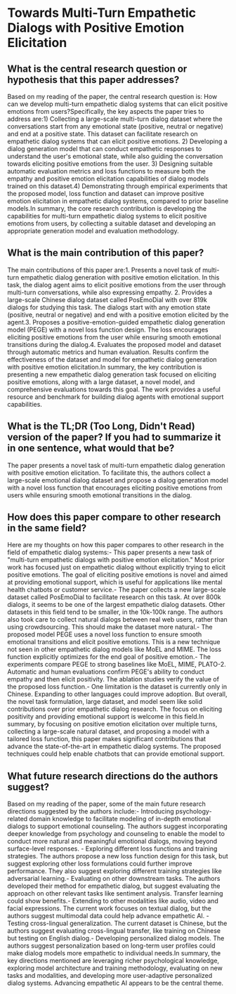 # Towards Multi-Turn Empathetic Dialogs with Positive Emotion Elicitation

## What is the central research question or hypothesis that this paper addresses?

Based on my reading of the paper, the central research question is: How can we develop multi-turn empathetic dialog systems that can elicit positive emotions from users?Specifically, the key aspects the paper tries to address are:1) Collecting a large-scale multi-turn dialog dataset where the conversations start from any emotional state (positive, neutral or negative) and end at a positive state. This dataset can facilitate research on empathetic dialog systems that can elicit positive emotions. 2) Developing a dialog generation model that can conduct empathetic responses to understand the user's emotional state, while also guiding the conversation towards eliciting positive emotions from the user. 3) Designing suitable automatic evaluation metrics and loss functions to measure both the empathy and positive emotion elicitation capabilities of dialog models trained on this dataset.4) Demonstrating through empirical experiments that the proposed model, loss function and dataset can improve positive emotion elicitation in empathetic dialog systems, compared to prior baseline models.In summary, the core research contribution is developing the capabilities for multi-turn empathetic dialog systems to elicit positive emotions from users, by collecting a suitable dataset and developing an appropriate generation model and evaluation methodology.


## What is the main contribution of this paper?

The main contributions of this paper are:1. Presents a novel task of multi-turn empathetic dialog generation with positive emotion elicitation. In this task, the dialog agent aims to elicit positive emotions from the user through multi-turn conversations, while also expressing empathy. 2. Provides a large-scale Chinese dialog dataset called PosEmoDial with over 819k dialogs for studying this task. The dialogs start with any emotion state (positive, neutral or negative) and end with a positive emotion elicited by the agent.3. Proposes a positive-emotion-guided empathetic dialog generation model (PEGE) with a novel loss function design. The loss encourages eliciting positive emotions from the user while ensuring smooth emotional transitions during the dialog.4. Evaluates the proposed model and dataset through automatic metrics and human evaluation. Results confirm the effectiveness of the dataset and model for empathetic dialog generation with positive emotion elicitation.In summary, the key contribution is presenting a new empathetic dialog generation task focused on eliciting positive emotions, along with a large dataset, a novel model, and comprehensive evaluations towards this goal. The work provides a useful resource and benchmark for building dialog agents with emotional support capabilities.


## What is the TL;DR (Too Long, Didn't Read) version of the paper? If you had to summarize it in one sentence, what would that be?

The paper presents a novel task of multi-turn empathetic dialog generation with positive emotion elicitation. To facilitate this, the authors collect a large-scale emotional dialog dataset and propose a dialog generation model with a novel loss function that encourages eliciting positive emotions from users while ensuring smooth emotional transitions in the dialog.


## How does this paper compare to other research in the same field?

Here are my thoughts on how this paper compares to other research in the field of empathetic dialog systems:- This paper presents a new task of "multi-turn empathetic dialogs with positive emotion elicitation." Most prior work has focused just on empathetic dialog without explicitly trying to elicit positive emotions. The goal of eliciting positive emotions is novel and aimed at providing emotional support, which is useful for applications like mental health chatbots or customer service.- The paper collects a new large-scale dataset called PosEmoDial to facilitate research on this task. At over 800k dialogs, it seems to be one of the largest empathetic dialog datasets. Other datasets in this field tend to be smaller, in the 10k-100k range. The authors also took care to collect natural dialogs between real web users, rather than using crowdsourcing. This should make the dataset more natural.- The proposed model PEGE uses a novel loss function to ensure smooth emotional transitions and elicit positive emotions. This is a new technique not seen in other empathetic dialog models like MoEL and MIME. The loss function explicitly optimizes for the end goal of positive emotion.- The experiments compare PEGE to strong baselines like MoEL, MIME, PLATO-2. Automatic and human evaluations confirm PEGE's ability to conduct empathy and then elicit positivity. The ablation studies verify the value of the proposed loss function.- One limitation is the dataset is currently only in Chinese. Expanding to other languages could improve adoption. But overall, the novel task formulation, large dataset, and model seem like solid contributions over prior empathetic dialog research. The focus on eliciting positivity and providing emotional support is welcome in this field.In summary, by focusing on positive emotion elicitation over multiple turns, collecting a large-scale natural dataset, and proposing a model with a tailored loss function, this paper makes significant contributions that advance the state-of-the-art in empathetic dialog systems. The proposed techniques could help enable chatbots that can provide emotional support.


## What future research directions do the authors suggest?

Based on my reading of the paper, some of the main future research directions suggested by the authors include:- Introducing psychology-related domain knowledge to facilitate modeling of in-depth emotional dialogs to support emotional counseling. The authors suggest incorporating deeper knowledge from psychology and counseling to enable the model to conduct more natural and meaningful emotional dialogs, moving beyond surface-level responses. - Exploring different loss functions and training strategies. The authors propose a new loss function design for this task, but suggest exploring other loss formulations could further improve performance. They also suggest exploring different training strategies like adversarial learning.- Evaluating on other downstream tasks. The authors developed their method for empathetic dialog, but suggest evaluating the approach on other relevant tasks like sentiment analysis. Transfer learning could show benefits.- Extending to other modalities like audio, video and facial expressions. The current work focuses on textual dialog, but the authors suggest multimodal data could help advance empathetic AI. - Testing cross-lingual generalization. The current dataset is Chinese, but the authors suggest evaluating cross-lingual transfer, like training on Chinese but testing on English dialog.- Developing personalized dialog models. The authors suggest personalization based on long-term user profiles could make dialog models more empathetic to individual needs.In summary, the key directions mentioned are leveraging richer psychological knowledge, exploring model architecture and training methodology, evaluating on new tasks and modalities, and developing more user-adaptive personalized dialog systems. Advancing empathetic AI appears to be the central theme.
